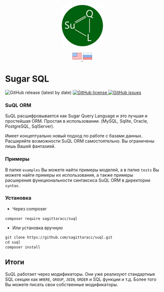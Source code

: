 <p align="center">
  <img src="/assets/images/logo.png" alt="logo"/>
</p>

<p align="center">
  <a href="README.md">
    <img src="/assets/images/en.png" alt="Read SuQL documentation in English"/>
  </a>
  <a href="README.ru.md">
    <img src="/assets/images/ru.png" alt="Читать SuQL документация на русском"/>
  </a>
</p>

# Sugar SQL

<p align="left">
  <img src="https://img.shields.io/github/v/release/sagittaracc/suql" alt="GitHub release (latest by date)"/>
  <a href="https://github.com/sagittaracc/suql/blob/master/LICENSE">
    <img src="https://img.shields.io/github/license/sagittaracc/suql" alt="GitHub license"/>
  </a>
  <a href="https://github.com/sagittaracc/suql/issues">
    <img src="https://img.shields.io/github/issues/sagittaracc/suql" alt="GitHub issues"/>
  </a>
</p>

### SuQL ORM
SuQL расшифровывается как Sugar Query Language и это лучшая и простейшая ORM. Простая в использовании.
(MySQL, Sqlite, Oracle, PostgreSQL, SqlServer).

Имеет концептуально новый подход по работе с базами данных.
Расширяйте возможности SuQL ORM самостоятельно. Вы ограничены лишь Вашей фантазией.

### Примеры
В папке ```examples``` Вы можете найти примеры моделей, а в папке ```tests``` Вы можете найти примеры их использования, а также примеры расширения функциональности синтаксиса SuQL ORM в директории ```syntax```.

### Установка
- Через composer

```composer require sagittaracc/suql```

- Или установка вручную

```
git clone https://github.com/sagittaracc/suql.git
cd suql
composer install
```

## Итоги
SuQL работает через модификаторы. Они уже реализуют стандартные SQL секции как `WHERE`, `GROUP`, `JOIN`, `ORDER` и SQL функции и т.д.
Более того Вы можете писать свои собственные модификаторы.
